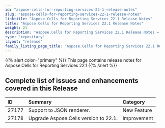 ```yaml
---
id: "aspose-cells-for-reporting-services-22-1-release-notes"
slug: "aspose-cells-for-reporting-services-22-1-release-notes"
linktitle: "Aspose.Cells for Reporting Services 22.1 Release Notes"
title: "Aspose.Cells for Reporting Services 22.1 Release Notes"
weight: 21
description: "Aspose.Cells for Reporting Services 22.1 Release Notes – the latest updates and fixes."
type: "repository"
layout: "release"
family_listing_page_title: "Aspose.Cells for Reporting Services 22.1 Release Notes"
---
```

{{% alert color="primary" %}} 
This page contains release notes for Aspose.Cells for Reporting Services 22.1
{{% /alert %}} 
## **Complete list of issues and enhancements covered in this Release**
|**ID**|**Summary**|**Category**|
| :- | :- | :- |
| 27177 |Support to JSON renderer.|New Feature |
| 27178 |Upgrade Aspose.Cells version to 22.1.|Improvement |
